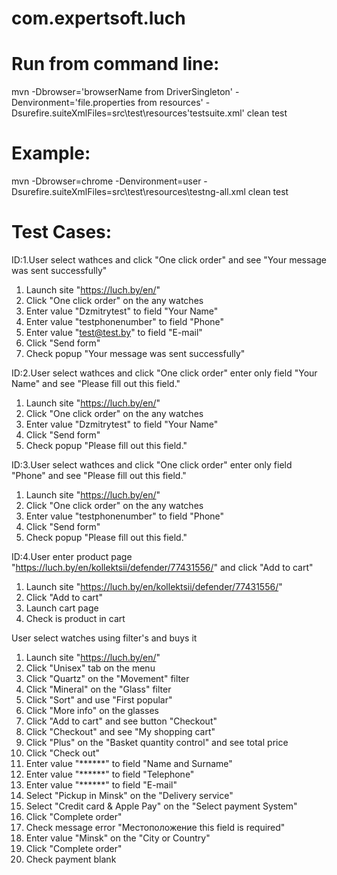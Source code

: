 # com.expertsoft.luch

# Run from command line: 
mvn -Dbrowser='browserName from DriverSingleton' -Denvironment='file.properties from resources' -Dsurefire.suiteXmlFiles=src\test\resources\'testsuite.xml' clean test

# Example:
mvn -Dbrowser=chrome -Denvironment=user -Dsurefire.suiteXmlFiles=src\test\resources\testng-all.xml clean test

# Test Cases:

ID:1.User select wathces and click "One click order" and see "Your message was sent successfully"

1. Launch site "https://luch.by/en/"
2. Click "One click order" on the any watches
3. Enter value "Dzmitrytest" to field "Your Name"
4. Enter value "testphonenumber" to field "Phone"
5. Enter value "test@test.by" to field "E-mail"
6. Click "Send form"
7. Check popup "Your message was sent successfully"

ID:2.User select wathces and click "One click order" enter only field "Your Name" and see "Please fill out this field."

1. Launch site "https://luch.by/en/"
2. Click "One click order" on the any watches
3. Enter value "Dzmitrytest" to field "Your Name"
4. Click "Send form"
5. Check popup "Please fill out this field."

ID:3.User select wathces and click "One click order" enter only field "Phone" and see "Please fill out this field."

1. Launch site "https://luch.by/en/"
2. Click "One click order" on the any watches
3. Enter value "testphonenumber" to field "Phone"
4. Click "Send form"
5. Check popup "Please fill out this field."

ID:4.User enter product page "https://luch.by/en/kollektsii/defender/77431556/" and click "Add to cart"

1. Launch site "https://luch.by/en/kollektsii/defender/77431556/"
2. Click "Add to cart"
3. Launch cart page
4. Check is product in cart

User select watches using filter's and buys it

1. Launch site "https://luch.by/en/"
2. Click "Unisex" tab on the menu
3. Click "Quartz" on the "Movement" filter
4. Click "Mineral" on the "Glass" filter
5. Click "Sort" and use "First popular"
6. Click "More info" on the glasses
7. Click "Add to cart" and see button "Checkout"
8. Click "Checkout" and see "My shopping cart"
9. Click "Plus" on the "Basket quantity control" and see total price
10. Click "Check out" 
11. Enter value "******" to field "Name and Surname"
12. Enter value "******" to field "Telephone"
13. Enter value "******" to field "E-mail"
14. Select "Pickup in Minsk" on the "Delivery service"
15. Select "Credit card & Apple Pay" on the "Select payment System"
16. Click "Complete order"
17. Check message error "Местоположение this field is required"
18. Enter value "Minsk" on the "City or Country"
19. Click "Complete order"
20. Check payment blank


